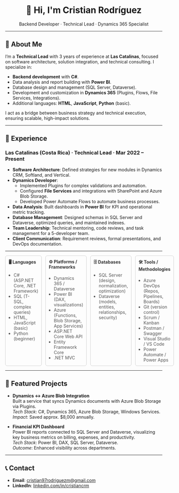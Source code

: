 <div align="center">
  <h1>👋 Hi, I'm Cristian Rodríguez</h1>
  <p>
    Backend Developer · Technical Lead · Dynamics 365 Specialist
  </p>
</div>

---

## 📖 About Me

I’m a **Technical Lead** with 3 years of experience at **Las Catalinas**, focused on software architecture, solution integration, and technical consulting. I specialize in:

- **Backend development** with **C#**.  
- Data analysis and report building with **Power BI**.  
- Database design and management (SQL Server, Dataverse).  
- Development and customization in **Dynamics 365** (Plugins, Flows, File Services, Integrations).  
- Additional languages: **HTML**, **JavaScript**, **Python** (basic).  

I act as a bridge between business strategy and technical execution, ensuring scalable, high-impact solutions.

---

## 💼 Experience

### Las Catalinas (Costa Rica) · Technical Lead · Mar 2022 – Present
- **Software Architecture**: Defined strategies for new modules in Dynamics CRM, Softland, and Vertical.  
- **Dynamics Developer**:  
  - Implemented Plugins for complex validations and automation.  
  - Configured **File Services** and integrations with SharePoint and Azure Blob Storage.  
  - Developed Power Automate Flows to automate business processes.  
- **Data Analysis**: Built dashboards in **Power BI** for KPI and operational metric tracking.  
- **Database Management**: Designed schemas in SQL Server and Dataverse, optimized queries, and maintained indexes.  
- **Team Leadership**: Technical mentoring, code reviews, and task management for a 5-developer team.  
- **Client Communication**: Requirement reviews, formal presentations, and DevOps documentation.

---

<!-- Technical Skills Section in 4 Columns -->
<div style="display: grid; grid-template-columns: repeat(4, 1fr); gap: 12px;">

  <!-- Column 1: Programming Languages -->
  <div style="border: 1px solid #ccc; border-radius: 6px; padding: 10px;">
    <h4 style="margin-top: 0; font-weight: bold; color: #333;">🖥️ Languages</h4>
    <ul style="margin: 0; padding-left: 16px; color: #555; font-size: 14px;">
      <li>C# (ASP.NET Core, .NET Framework)</li>
      <li>SQL (T-SQL, complex queries)</li>
      <li>HTML, JavaScript (basic)</li>
      <li>Python (beginner)</li>
    </ul>
  </div>

  <!-- Column 2: Platforms & Frameworks -->
  <div style="border: 1px solid #ccc; border-radius: 6px; padding: 10px;">
    <h4 style="margin-top: 0; font-weight: bold; color: #333;">⚙️ Platforms / Frameworks</h4>
    <ul style="margin: 0; padding-left: 16px; color: #555; font-size: 14px;">
      <li>Dynamics 365 / Dataverse</li>
      <li>Power BI (DAX, visualizations)</li>
      <li>Azure (Functions, Blob Storage, App Services)</li>
      <li>ASP.NET Core Web API</li>
      <li>Entity Framework Core</li>
      <li>.NET MVC</li>
    </ul>
  </div>

  <!-- Column 3: Databases -->
  <div style="border: 1px solid #ccc; border-radius: 6px; padding: 10px;">
    <h4 style="margin-top: 0; font-weight: bold; color: #333;">🗄️ Databases</h4>
    <ul style="margin: 0; padding-left: 16px; color: #555; font-size: 14px;">
      <li>SQL Server (design, normalization, optimization)</li>
      <li>Dataverse (models, entities, relationships, security)</li>
    </ul>
  </div>

  <!-- Column 4: Tools & Methodologies -->
  <div style="border: 1px solid #ccc; border-radius: 6px; padding: 10px;">
    <h4 style="margin-top: 0; font-weight: bold; color: #333;">🛠️ Tools / Methodologies</h4>
    <ul style="margin: 0; padding-left: 16px; color: #555; font-size: 14px;">
      <li>Azure DevOps (Repos, Pipelines, Boards)</li>
      <li>Git (version control)</li>
      <li>Scrum / Kanban</li>
      <li>Postman / Swagger</li>
      <li>Visual Studio / VS Code</li>
      <li>Power Automate / Power Apps</li>
    </ul>
  </div>

</div>

---

## 🚀 Featured Projects

- **Dynamics ↔ Azure Blob Integration**  
  Built a service that syncs Dynamics documents with Azure Blob Storage via Plugins.  
  _Tech Stack_: C#, Dynamics 365, Azure Blob Storage, Windows Services.  
  _Impact_: Saved approx. $8,000 annually.

- **Financial KPI Dashboard**  
  Power BI reports connected to SQL Server and Dataverse, visualizing key business metrics on billing, expenses, and productivity.  
  _Tech Stack_: Power BI, DAX, SQL Server, Dataverse.  
  _Outcome_: Enhanced visibility across departments.

---

## 📞 Contact

- **Email**: [cristian97rodriguezm@gmail.com](mailto:cristian97rodriguezm@gmail.com)  
- **LinkedIn**: [linkedin.com/in/cristiancrm](https://www.linkedin.com/in/cristiancrm/)


<img src="https://komarev.com/ghpvc/?username=Cristian-RM&style=flat-square&color=blue" alt=""/>
